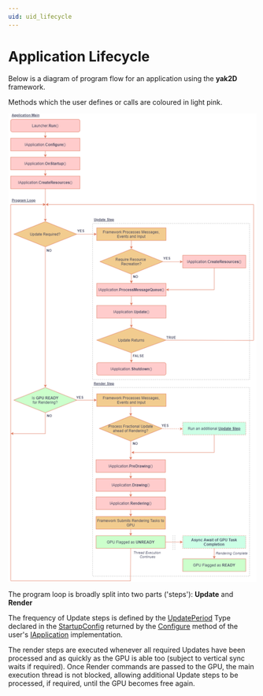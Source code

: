 ```yaml
---
uid: uid_lifecycle
---
```

# **Application Lifecycle**


Below is a diagram of program flow for an application using the **yak2D** framework.

Methods which the user defines or calls are coloured in light pink.

![](../images/lifecycle.png)

The program loop is broadly split into two parts ('steps'): **Update** and **Render**

The frequency of Update steps is defined by the [UpdatePeriod](xref:Yak2D.UpdatePeriod) Type declared in the [StartupConfig](xref:Yak2D.StartupConfig) returned by the [Configure](xref:Yak2D.IApplication.Configure) method of the user's [IApplication](xref:Yak2D.IApplication) implementation.

The render steps are executed whenever all required Updates have been processed and as quickly as the GPU is able too (subject to vertical sync waits if required). Once Render commands are passed to the GPU, the main execution thread is not blocked, allowing additional Update steps to be processed, if required, until the GPU becomes free again.